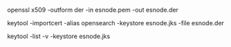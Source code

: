 openssl x509 -outform der -in esnode.pem -out esnode.der

keytool -importcert -alias opensearch -keystore esnode.jks -file esnode.der

keytool -list -v -keystore esnode.jks
